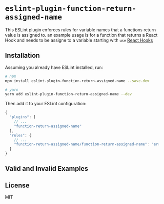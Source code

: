 # `eslint-plugin-function-return-assigned-name`

This ESLint plugin enforces rules for variable names that a functions return value is assigned to.
an example usage is for a function that returns a React Hook and needs to be assigne to a variable starting with `use` [React Hooks](https://reactjs.org/docs/hooks-intro.html)

## Installation

Assuming you already have ESLint installed, run:

```sh
# npm
npm install eslint-plugin-function-return-assigned-name --save-dev

# yarn
yarn add eslint-plugin-function-return-assigned-name --dev
```

Then add it to your ESLint configuration:

```js
{
  "plugins": [
    // ...
    "function-return-assigned-name"
  ],
  "rules": {
    // ...
    "function-return-assigned-name/function-return-assigned-name": "error"
  }
}
```


## Valid and Invalid Examples


## License

MIT
